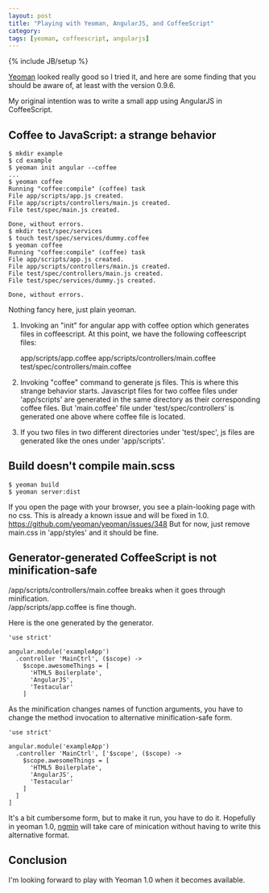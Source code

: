```yaml
---
layout: post
title: "Playing with Yeoman, AngularJS, and CoffeeScript"
category: 
tags: [yeoman, coffeescript, angularjs]
---
```

{% include JB/setup %}

[Yeoman](http://yeoman.io/) looked really good so I tried it, and here are some finding that you should be aware of, at least with the version 0.9.6.

My original intention was to write a small app using AngularJS in CoffeeScript.

## Coffee to JavaScript: a strange behavior

    $ mkdir example
    $ cd example
    $ yeoman init angular --coffee
    ...
    $ yeoman coffee
    Running "coffee:compile" (coffee) task
    File app/scripts/app.js created.
    File app/scripts/controllers/main.js created.
    File test/spec/main.js created.

    Done, without errors.
    $ mkdir test/spec/services
    $ touch test/spec/services/dummy.coffee
    $ yeoman coffee
    Running "coffee:compile" (coffee) task
    File app/scripts/app.js created.
    File app/scripts/controllers/main.js created.
    File test/spec/controllers/main.js created.
    File test/spec/services/dummy.js created.

    Done, without errors.

Nothing fancy here, just plain yeoman.  
1. Invoking an "init" for angular app with coffee option which generates files in coffeescript. At this point, we have the following coffeescript files:

    app/scripts/app.coffee
    app/scripts/controllers/main.coffee
    test/spec/controllers/main.coffee

2. Invoking "coffee" command to generate js files. This is where this strange behavior starts. Javascript files for two coffee files under 'app/scripts' are generated in the same directory as their corresponding coffee files. But 'main.coffee' file under 'test/spec/controllers' is generated one above where coffee file is located.

3. If you two files in two different directories under 'test/spec', js files are generated like the ones under 'app/scripts'.

## Build doesn't compile main.scss

    $ yeoman build
    $ yeoman server:dist

If you open the page with your browser, you see a plain-looking page with no css.
This is already a known issue and will be fixed in 1.0.
<https://github.com/yeoman/yeoman/issues/348>
But for now, just remove main.css in 'app/styles' and it should be fine.

## Generator-generated CoffeeScript is not minification-safe

/app/scripts/controllers/main.coffee breaks when it goes through minification.  
/app/scripts/app.coffee is fine though.

Here is the one generated by the generator.

    'use strict'

    angular.module('exampleApp')
      .controller 'MainCtrl', ($scope) ->
        $scope.awesomeThings = [
          'HTML5 Boilerplate',
          'AngularJS',
          'Testacular'
        ]

As the minification changes names of function arguments, you have to change the method invocation to alternative minification-safe form.

    'use strict'

    angular.module('exampleApp')
      .controller 'MainCtrl', ['$scope', ($scope) ->
        $scope.awesomeThings = [
          'HTML5 Boilerplate',
          'AngularJS',
          'Testacular'
        ]
      ]
    ]

It's a bit cumbersome form, but to make it run, you have to do it. Hopefully in yeoman 1.0, [ngmin](https://github.com/btford/ngmin) will take care of minication without having to write this alternative format.

## Conclusion
I'm looking forward to play with Yeoman 1.0 when it becomes available.
